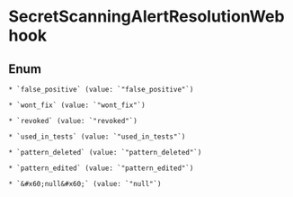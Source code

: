 
# SecretScanningAlertResolutionWebhook

## Enum


    * `false_positive` (value: `"false_positive"`)

    * `wont_fix` (value: `"wont_fix"`)

    * `revoked` (value: `"revoked"`)

    * `used_in_tests` (value: `"used_in_tests"`)

    * `pattern_deleted` (value: `"pattern_deleted"`)

    * `pattern_edited` (value: `"pattern_edited"`)

    * `&#x60;null&#x60;` (value: `"null"`)



